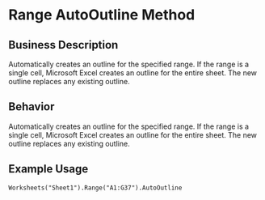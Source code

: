 # Range AutoOutline Method

## Business Description
Automatically creates an outline for the specified range. If the range is a single cell, Microsoft Excel creates an outline for the entire sheet. The new outline replaces any existing outline.

## Behavior
Automatically creates an outline for the specified range. If the range is a single cell, Microsoft Excel creates an outline for the entire sheet. The new outline replaces any existing outline.

## Example Usage
```vba
Worksheets("Sheet1").Range("A1:G37").AutoOutline
```